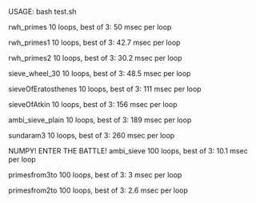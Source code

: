 USAGE: bash test.sh

rwh_primes
10 loops, best of 3: 50 msec per loop

rwh_primes1
10 loops, best of 3: 42.7 msec per loop

rwh_primes2
10 loops, best of 3: 30.2 msec per loop

sieve_wheel_30
10 loops, best of 3: 48.5 msec per loop

sieveOfEratosthenes
10 loops, best of 3: 111 msec per loop

sieveOfAtkin
10 loops, best of 3: 156 msec per loop

ambi_sieve_plain
10 loops, best of 3: 189 msec per loop

sundaram3
10 loops, best of 3: 260 msec per loop

NUMPY! ENTER THE BATTLE!
ambi_sieve
100 loops, best of 3: 10.1 msec per loop

primesfrom3to
100 loops, best of 3: 3 msec per loop

primesfrom2to
100 loops, best of 3: 2.6 msec per loop
